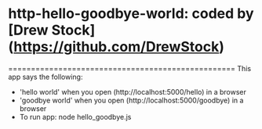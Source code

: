 # http-hello-goodbye-world: coded by [Drew Stock] (https://github.com/DrewStock)
==================================================
This app says the following:
* 'hello world' when you open (http://localhost:5000/hello) in a browser
* 'goodbye world' when you open (http://localhost:5000/goodbye) in a browser
* To run app: node hello_goodbye.js
